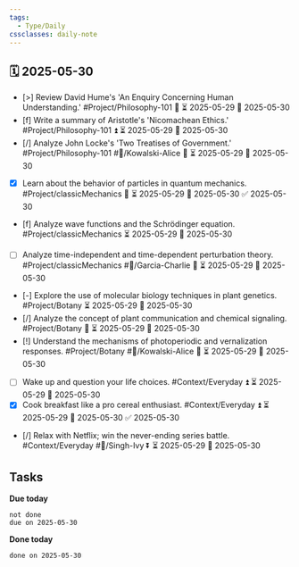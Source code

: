 ```yaml
---
tags:
  - Type/Daily
cssclasses: daily-note
---
```


## 🗓️ 2025-05-30

- [>] Review David Hume's 'An Enquiry Concerning Human Understanding.' #Project/Philosophy-101 🔺 ⏳ 2025-05-29 📅 2025-05-30
- [f] Write a summary of Aristotle's 'Nicomachean Ethics.' #Project/Philosophy-101 ⏫ ⏳ 2025-05-29 📅 2025-05-30
- [/] Analyze John Locke's 'Two Treatises of Government.' #Project/Philosophy-101 #👤/Kowalski-Alice 🔺 ⏳ 2025-05-29 📅 2025-05-30
- [x] Learn about the behavior of particles in quantum mechanics. #Project/classicMechanics 🔼 ⏳ 2025-05-29 📅 2025-05-30 ✅ 2025-05-30
- [f] Analyze wave functions and the Schrödinger equation. #Project/classicMechanics ⏳ 2025-05-29 📅 2025-05-30
- [ ] Analyze time-independent and time-dependent perturbation theory. #Project/classicMechanics #👤/Garcia-Charlie 🔽 ⏳ 2025-05-29 📅 2025-05-30
- [-] Explore the use of molecular biology techniques in plant genetics. #Project/Botany ⏳ 2025-05-29 📅 2025-05-30
- [/] Analyze the concept of plant communication and chemical signaling. #Project/Botany 🔼 ⏳ 2025-05-29 📅 2025-05-30
- [!] Understand the mechanisms of photoperiodic and vernalization responses. #Project/Botany #👤/Kowalski-Alice 🔺 ⏳ 2025-05-29 📅 2025-05-30
- [ ] Wake up and question your life choices. #Context/Everyday ⏫ ⏳ 2025-05-29 📅 2025-05-30
- [x] Cook breakfast like a pro cereal enthusiast. #Context/Everyday ⏫ ⏳ 2025-05-29 📅 2025-05-30 ✅ 2025-05-30
- [/] Relax with Netflix; win the never-ending series battle. #Context/Everyday #👤/Singh-Ivy ⏬ ⏳ 2025-05-29 📅 2025-05-30

## Tasks

**Due today**

```tasks
not done
due on 2025-05-30
```

**Done today**

```tasks
done on 2025-05-30
```
            